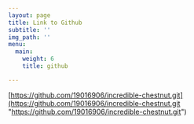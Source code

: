 ```yaml
---
layout: page
title: Link to Github
subtitle: ''
img_path: ''
menu:
  main:
    weight: 6
    title: github

---
```

[https://github.com/19016906/incredible-chestnut.git](https://github.com/19016906/incredible-chestnut.git "https://github.com/19016906/incredible-chestnut.git")